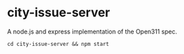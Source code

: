 # city-issue-server
A node.js and express implementation of the Open311 spec.

`cd city-issue-server && npm start`